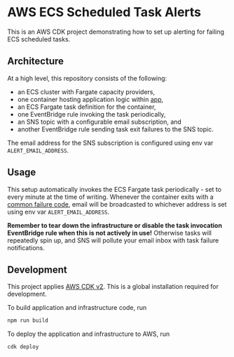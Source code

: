 # AWS ECS Scheduled Task Alerts

This is an AWS CDK project demonstrating how to set up alerting for failing ECS scheduled tasks.

## Architecture

At a high level, this repository consists of the following:

* an ECS cluster with Fargate capacity providers,
* one container hosting application logic within [app](./app),
* an ECS Fargate task definition for the container,
* one EventBridge rule invoking the task periodically,
* an SNS topic with a configurable email subscription, and
* another EventBridge rule sending task exit failures to the SNS topic.

The email address for the SNS subscription is configured using env var `ALERT_EMAIL_ADDRESS`.

## Usage

This setup automatically invokes the ECS Fargate task periodically - set to every minute at the time of writing. Whenever the container exits with a [common failure code](https://aws.amazon.com/premiumsupport/knowledge-center/ecs-task-stopped/), email will be broadcasted to whichever address is set using env var `ALERT_EMAIL_ADDRESS`.

**Remember to tear down the infrastructure or disable the task invocation EventBridge rule when this is not actively in use!** Otherwise tasks will repeatedly spin up, and SNS will pollute your email inbox with task failure notifications.

## Development

This project applies [AWS CDK v2](https://docs.aws.amazon.com/cdk/v2/guide/home.html). This is a global installation required for development.

To build application and infrastructure code, run

```sh
npm run build
```

To deploy the application and infrastructure to AWS, run

```sh
cdk deploy
```
